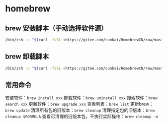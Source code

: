 # homebrew

## brew 安装脚本（手动选择软件源）

```bash
/bin/zsh -c "$(curl -fsSL <https://gitee.com/cunkai/HomebrewCN/raw/master/Homebrew.sh>)"
```

## brew 卸载脚本

```bash
/bin/zsh -c "$(curl -fsSL <https://gitee.com/cunkai/HomebrewCN/raw/master/HomebrewUninstall.sh>)"
```

## 常用命令

安装软件：`brew install xxx`
卸载软件：`brew uninstall xxx`
搜索软件：`brew search xxx`
更新软件：`brew upgrade xxx`
查看列表：`brew list`
更新brew：`brew update`
清理所有包的旧版本：`brew cleanup`
清理指定包的旧版本：`brew cleanup $FORMULA`
查看可清理的旧版本包，不执行实际操作：`brew cleanup -n`
